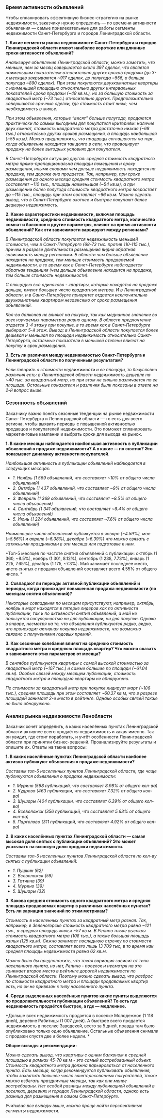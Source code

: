 ### Время активности объявлений
Чтобы спланировать эффективную бизнес-стратегию на рынке недвижимости, заказчику нужно определить — по времени активности объявления — самые привлекательные для работы сегменты недвижимости Санкт-Петербурга и городов Ленинградской области.

**1. Какие сегменты рынка недвижимости Санкт-Петербурга и городов Ленинградской области имеют наиболее короткие или длинные сроки активности объявлений?**

*Анализируя объявления Ленинградской области, можно заметить, что меньше, чем за месяц совершается около 397 сделок, что является наименьшим показателем относительно других сроков продажи (до 3-х месяцев закрываются ~917 сделок, до полугода ~556, а больше полугода ~890 сделок). При этом покупаются двухкомнатные квартиры с наименьшей площадью относительно других интервальных показателей срока продажи (~48 кв.м.), но за большую стоимость за квадратный метр (~73 тыс.) относительно других. Предположительно совершаются срочные сделки, где стоимость стоит ниже, чем необходимость в жилье.*

*При этом объявления, которые “висят” больше полугода, продаются практически по самым выгодным для покупателя критериям: наличие двух комнат, стоимость квадратного метра достаточно низкая (~68 тыс.) относительно других сроков размещения, а площадь наибольшая (~55 кв.м). Можно предположить, что продавцы соглашаются на торг, когда объявление находится так долго в сети, что провоцирует продажу на более выгодных условиях для покупателя.*

*В Санкт-Петербурге ситуация другая: средняя стоимость квадратного метра прямо-пропорциональна площади помещения и сроку размещения, иными словами чем дольше недвижимость находится на продаже, тем дороже она продается. Так, например, при сроке размещения до одного месяца средняя стоимость квадратного метра составляет ~110 тыс., площадь наименьшая (~54 кв.м), а при размещении более полугода стоимость квадратного метра возрастает до ~115 тыс., площадь при этом составляет ~66 кв.м. Можно сделать вывод, что в Санкт-Петербурге охотнее и быстрее покупают более дешевую недвижимость.*

**2. Какие характеристики недвижимости, включая площадь недвижимости, среднюю стоимость квадратного метра, количество комнат и балконов и другие параметры, влияют на время активности объявлений? Как эти зависимости варьируют между регионами?**

*В Ленинградской области покупается недвижимость меньшей стоимости, чем в Санкт-Петербурге (68-73 тыс. против 110-115 тыс.), причем в разрезе длительности размещения видна обратная зависимость между регионами. В области чем больше объявление находится на продаже, тем меньше стоимость продаваемой недвижимости, в то время как в Санкт-Петербурге наблюдается обратная тенденция (чем дольше объявление находится на продаже, тем больше стоимость недвижимости).*

*С площадью все одинаково - квартиры, которые находятся на продаже дольше, имеют большее число квадратных метров. 
И в Ленинградской области, и в Санкт-Петербурге приоритет отдается исключительно двухкомнатным квартирам независимо от срока размещения объявлений.*

*Кол-во балконов не влияют на покупку, так как медианное значение во всех изучаемых параметрах равно одному. В области предпочтение отдается 3-4 этажу при покупке, в то время как в Санкт-Петербурге выбирают 5-й этаж.
Вывод: в Ленинградской области покупается более дешевая и меньшая по площади недвижимость относительно Санкт-Петербурга, остальные показатели в меньшей степени влияют на покупку и срок размещения.*

**3. Есть ли различия между недвижимостью Санкт-Петербурга и Ленинградской области по полученным результатам?**

*Если говорить о стоимости недвижимости и ее площади, то безусловно различия есть: в Ленинградской области недвижимость дешевле на ~40 тыс. за квадратный метр, но при этом не сильно различается по ее площади. Остальные показатели и различия были показаны в ответе на 2-й вопрос выше.*

### Сезонность объявлений
Заказчику важно понять сезонные тенденции на рынке недвижимости Санкт-Петербурга и Ленинградской области — то есть для всего региона, чтобы выявить периоды с повышенной активностью продавцов и покупателей недвижимости. Это поможет спланировать маркетинговые кампании и выбрать сроки для выхода на рынок.

**1. В какие месяцы наблюдается наибольшая активность в публикации объявлений о продаже недвижимости? А в какие — по снятию? Это показывает динамику активности покупателей.**

*Наибольшая активность в публикации объявлений наблюдается в следующих месяцах:*

- *1. Ноябрь (1 569 объявлений, что составляет ~10% от общего числа объявлений)*
- *2. Октябрь (1 437 объявлений, что составляет ~9% от общего числа объявлений)*
- *3. Февраль (1 369 объявлений, что составляет ~8.5% от общего числа объявлений)*
- *4. Сентябрь (1 341 объявлений, что составляет ~8.4% от общего числа объявлений)*
- *5. Июнь (1 224 объявлений, что составляет ~7.6% от общего числа объявлений)*
 
*Наименьшее число объявлений публикуется в январе (~4.59%), мае (~5.56%) и апреле (~6.38%), декабре (~6.39%) что можно связать с затяжными праздниками в эти месяца или подготовке к ним.*

*Топ-5 месяцев по частоте снятия объявлений с публикации: октябрь (1 360, ~8.5%), ноябрь (1 301, 8.12%), сентябрь (1 238, 7.73%), январь (1 225, 7.65%), декабрь (1 175, ~7.3%). Май занимает последнее место, чисто снятых с продажи объявлений составляет всего 4.55% от общего числа. *

**2. Совпадают ли периоды активной публикации объявлений и периоды, когда происходит повышенная продажа недвижимости (по месяцам снятия объявлений)?**

*Некоторые совпадения по месяцам присутствуют, например, октябрь, ноябрь и март находятся в пятерке лидеров как по активности публикации, так и по активности снятия объявлений, а май не пользуется популярностью ни для публикации, ни дня покупки. 
Однако в январе, несмотря на то, что объявления публикуются редко, видно, что происходит активная покупка недвижимости, что возможно связано с получениями годовых премий.*

**3. Как сезонные колебания влияют на среднюю стоимость квадратного метра и среднюю площадь квартир? Что можно сказать о зависимости этих параметров от месяца?**

*В сентябре публикуются квартиры с самой высокой стоимостью за квадратный метр (~107 тыс.) и  самые большие по площади (~61.04 кв.м). Особых связей между месяцем публикации, стоимость квадратного метра и площадью квартиры не обнаружено.*

*По стоимости за квадратный метр при покупке лидирует март (~106 тыс.), средняя площадь при этом составляет ~60.37 кв.м, что в разрезе площадей занимает 2-е место в рейтинге. Однако особых связей также не было обнаружено.*


### Анализ рынка недвижимости Ленобласти
Заказчик хочет определить, в каких населённых пунктах Ленинградской области активнее всего продаётся недвижимость и какая именно. Так он увидит, где стоит поработать, и учтёт особенности Ленинградской области при принятии бизнес-решений.
Проанализируйте результаты и опишите их. Ответы на такие вопросы:

**1. В каких населённые пунктах Ленинградской области наиболее активно публикуют объявления о продаже недвижимости?**

*Составим топ-5 населенных пунктов Ленинградской области, где чаще публикуются объявления о продаже недвижимости:*
- *1. Мурино (568 публикаций, что составляет 8.98% от общего кол-ва)*
- *2. Кудрово (463 публикации, что составляет 7.32% от общего кол-ва)*
- *3. Шушары (404 публикации, что составляет 6.39% от общего кол-ва)*
- *4. Всеволожск (356 публикаций, что составляет 5.63% от общего кол-ва)*
- *5. Парголово (311 публикаций, что составляет 4.92% от общего кол-ва)*

**2. В каких населённых пунктах Ленинградской области — самая высокая доля снятых с публикации объявлений? Это может указывать на высокую долю продажи недвижимости.**

*Составим топ-5 населенных пунктов Ленинградской области по кол-ву снятых с публикации объявлений:*
- *1. Пушкин (62)*
- *2. Всеволожск (59)*
- *3. Гатчина (39)*
- *4. Мурино (39)*
- *5. Шушары (32)*

**3. Какова средняя стоимость одного квадратного метра и средняя площадь продаваемых квартир в различных населённых пунктах? Есть ли вариация значений по этим метрикам?**

*Стоимость в населенных пунктах за квадратный метр разная. Так, например, в Зеленогорске стоимость квадратного метра равна ~121 тыс., а средняя площадь жилья ~57 кв.м. В Репино также высокая стоимость квадратного метра (108 тыс.), а также большая площадь жилья (125 кв.м). Сижно занимает последнюю строчку по стоимости квадратного метра, составляет всего лишь 13 709 тыс, в то время как средняя площадь недвижимости равна 62 кв.м.*

*Можно было бы предположить, что такая вариация зависит от типа населенного пункта, но нет, Репино - поселок и несмотря на это занимает второе место в рейтинге дорогой недвижимости по Ленинградской области. 
Поэтому можно сделать вывод, что разброс по стоимости квадратного метра и площади продаваемых квартир есть, но он не привязан к типу населенного пункта.*

**4. Среди выделенных населённых пунктов какие пункты выделяются по продолжительности публикации объявлений? То есть где недвижимость продаётся быстрее, а где — медленнее.**

*Дольше всех недвижимость продается в поселке Молодежное (1 118 дней), деревне Рабитицы (1 007 дней). А быстрее всего продается недвижимость в поселке Заводской, всего за 5 дней, правда там было опубликовано только одно объявление. Остальные объявления снимали с продажи спустя две и более недели. *


**Общие выводы и рекомендации:**

*Можно сделать вывод, что квартиры с одним балконом и средней площадью в рамках 45-70 кв.м - это самый востребованный объект. Стоимость квадратного метра должна варьироваться от населенного пункта. Есть месяца, когда рекомендуется публиковать объявления, чтобы захватить большее число заинтересованных покупателей, также можно избегать праздничные месяцы, так как они менее востребованы. 
Нет особой разницы между публикацией объявлений в поселках, деревнях и городах Ленинградской области, однако есть разница для размещения в самом Санкт-Петербурге.*

*Учитывая все выводы выше, можно проще найти перспективные сегменты недвижимости.*
